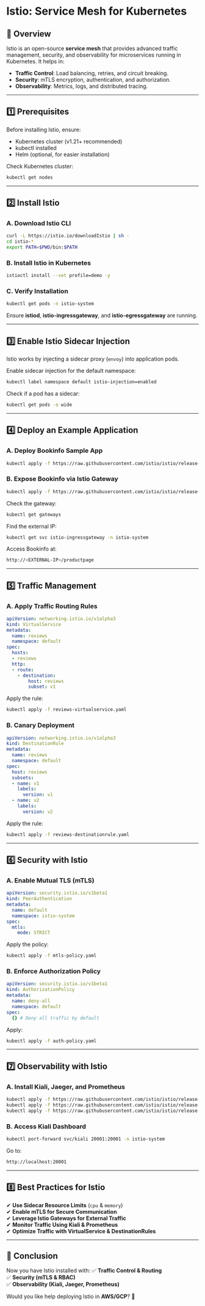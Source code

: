 # **Istio: Service Mesh for Kubernetes**

## **🚀 Overview**
Istio is an open-source **service mesh** that provides advanced traffic management, security, and observability for microservices running in Kubernetes. It helps in:

- **Traffic Control**: Load balancing, retries, and circuit breaking.
- **Security**: mTLS encryption, authentication, and authorization.
- **Observability**: Metrics, logs, and distributed tracing.

---

## **1️⃣ Prerequisites**
Before installing Istio, ensure:
- Kubernetes cluster (v1.21+ recommended)
- kubectl installed
- Helm (optional, for easier installation)

Check Kubernetes cluster:
```bash
kubectl get nodes
```

---

## **2️⃣ Install Istio**

### **A. Download Istio CLI**
```bash
curl -L https://istio.io/downloadIstio | sh -
cd istio-*
export PATH=$PWD/bin:$PATH
```

### **B. Install Istio in Kubernetes**
```bash
istioctl install --set profile=demo -y
```

### **C. Verify Installation**
```bash
kubectl get pods -n istio-system
```

Ensure **istiod**, **istio-ingressgateway**, and **istio-egressgateway** are running.

---

## **3️⃣ Enable Istio Sidecar Injection**
Istio works by injecting a sidecar proxy (`envoy`) into application pods.

Enable sidecar injection for the default namespace:
```bash
kubectl label namespace default istio-injection=enabled
```

Check if a pod has a sidecar:
```bash
kubectl get pods -o wide
```

---

## **4️⃣ Deploy an Example Application**

### **A. Deploy Bookinfo Sample App**
```bash
kubectl apply -f https://raw.githubusercontent.com/istio/istio/release-1.15/samples/bookinfo/platform/kube/bookinfo.yaml
```

### **B. Expose Bookinfo via Istio Gateway**
```bash
kubectl apply -f https://raw.githubusercontent.com/istio/istio/release-1.15/samples/bookinfo/networking/bookinfo-gateway.yaml
```

Check the gateway:
```bash
kubectl get gateways
```

Find the external IP:
```bash
kubectl get svc istio-ingressgateway -n istio-system
```

Access Bookinfo at:
```bash
http://<EXTERNAL-IP>/productpage
```

---

## **5️⃣ Traffic Management**

### **A. Apply Traffic Routing Rules**
```yaml
apiVersion: networking.istio.io/v1alpha3
kind: VirtualService
metadata:
  name: reviews
  namespace: default
spec:
  hosts:
  - reviews
  http:
  - route:
    - destination:
        host: reviews
        subset: v1
```
Apply the rule:
```bash
kubectl apply -f reviews-virtualservice.yaml
```

### **B. Canary Deployment**
```yaml
apiVersion: networking.istio.io/v1alpha3
kind: DestinationRule
metadata:
  name: reviews
  namespace: default
spec:
  host: reviews
  subsets:
  - name: v1
    labels:
      version: v1
  - name: v2
    labels:
      version: v2
```
Apply the rule:
```bash
kubectl apply -f reviews-destinationrule.yaml
```

---

## **6️⃣ Security with Istio**

### **A. Enable Mutual TLS (mTLS)**
```yaml
apiVersion: security.istio.io/v1beta1
kind: PeerAuthentication
metadata:
  name: default
  namespace: istio-system
spec:
  mtls:
    mode: STRICT
```
Apply the policy:
```bash
kubectl apply -f mtls-policy.yaml
```

### **B. Enforce Authorization Policy**
```yaml
apiVersion: security.istio.io/v1beta1
kind: AuthorizationPolicy
metadata:
  name: deny-all
  namespace: default
spec:
  {} # Deny all traffic by default
```
Apply:
```bash
kubectl apply -f auth-policy.yaml
```

---

## **7️⃣ Observability with Istio**

### **A. Install Kiali, Jaeger, and Prometheus**
```bash
kubectl apply -f https://raw.githubusercontent.com/istio/istio/release-1.15/samples/addons/kiali.yaml
kubectl apply -f https://raw.githubusercontent.com/istio/istio/release-1.15/samples/addons/jaeger.yaml
kubectl apply -f https://raw.githubusercontent.com/istio/istio/release-1.15/samples/addons/prometheus.yaml
```

### **B. Access Kiali Dashboard**
```bash
kubectl port-forward svc/kiali 20001:20001 -n istio-system
```
Go to:
```bash
http://localhost:20001
```

---

## **8️⃣ Best Practices for Istio**
✔ **Use Sidecar Resource Limits** (`cpu` & `memory`)  
✔ **Enable mTLS for Secure Communication**  
✔ **Leverage Istio Gateways for External Traffic**  
✔ **Monitor Traffic Using Kiali & Prometheus**  
✔ **Optimize Traffic with VirtualService & DestinationRules**  

---

## **🎯 Conclusion**
Now you have Istio installed with:
✅ **Traffic Control & Routing**  
✅ **Security (mTLS & RBAC)**  
✅ **Observability (Kiali, Jaeger, Prometheus)**  

Would you like help deploying Istio in **AWS/GCP**? 🚀


